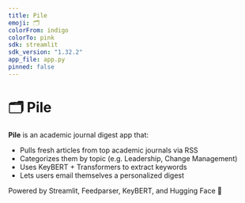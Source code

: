 ```yaml
---
title: Pile
emoji: 🗂️
colorFrom: indigo
colorTo: pink
sdk: streamlit
sdk_version: "1.32.2"
app_file: app.py
pinned: false
---
```


# 🗂️ Pile

**Pile** is an academic journal digest app that:

- Pulls fresh articles from top academic journals via RSS
- Categorizes them by topic (e.g. Leadership, Change Management)
- Uses KeyBERT + Transformers to extract keywords
- Lets users email themselves a personalized digest

Powered by Streamlit, Feedparser, KeyBERT, and Hugging Face 🤗
